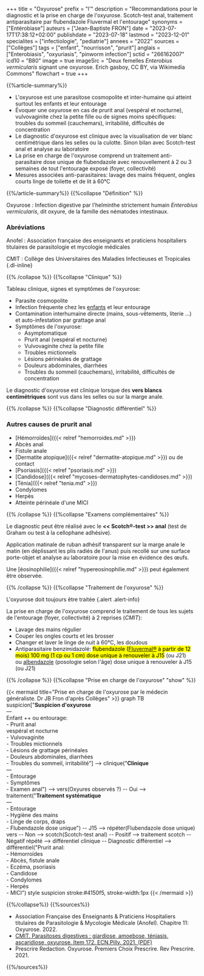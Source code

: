 +++
title = "Oxyurose"
prefix = "l'"
description = "Recommandations pour le diagnostic et la prise en charge de l'oxyurose. Scotch-test anal, traitement antiparasitaire par flubendazole Fluvermal et l'entourage"
synonyms = ["Entérobiase"]
auteurs = ["Jean-Baptiste FRON"]
date = "2023-07-17T17:38:12+02:00"
publishdate = "2023-07-18"
lastmod = "2023-12-01"
specialites = ["infectiologie", "pediatrie"]
annees = "2022"
sources = ["Collèges"]
tags = ["enfant", "nourrisson", "prurit"]
anglais = ["Enterobiasis", "oxyuriasis", "pinworm infection"]
sctid = "266162007"
icd10 = "B80"
image = true
imageSrc = "Deux femelles *Enterobius vermicularis* signant une oxyurose. Erich gasboy, CC BY, via Wikimedia Commons"
flowchart = true
+++

{{%article-summary%}}

- L'oxyurose est une parasitose cosmopolite et inter-humaine qui atteint surtout les enfants et leur entourage
- Évoquer une oxyurose en cas de prurit anal (vespéral et nocturne), vulvovaginite chez la petite fille ou de signes moins spécifiques: troubles du sommeil (cauchemars), irritabilité, difficultés de concentration
- Le diagnostic d'oxyurose est clinique avec la visualisation de ver blanc centimétrique dans les selles ou la culotte. Sinon bilan avec Scotch-test anal et analyse au laboratoire
- La prise en charge de l'oxyurose comprend un traitement anti-parasitaire dose unique de flubendazole avec renouvellement à 2 ou 3 semaines de tout l'entourage exposé (foyer, collectivité)
- Mesures associées anti-parasitaires: lavage des mains fréquent, ongles courts linge de toilette et de lit à 60°C

{{%/article-summary%}}
{{%collapse "Définition" %}}

Oxyurose
: Infection digestive par l'helminthe strictement humain *Enterobius vermicularis*, dit oxyure, de la famille des nématodes intestinaux.

### Abréviations

Anofel
: Association française des enseignants et praticiens hospitaliers titulaires de parasitologie et mycologie médicales

CMIT
: Collège des Universitaires des Maladies Infectieuses et Tropicales
{.dl-inline}

{{% /collapse %}}
{{%collapse "Clinique" %}}

Tableau clinique, signes et symptômes de l'oxyurose:

- Parasite cosmopolite
- Infection fréquente chez les [enfants](/tags/enfant/) et leur entourage
- Contamination interhumaine directe (mains, sous-vêtements, literie ...) et auto-infestation par grattage anal
- Symptômes de l'oxyurose:
  - Asymptomatique
  - Prurit anal (vespéral et nocturne)
  - Vulvovaginite chez la petite fille
  - Troubles mictionnels
  - Lésions périnéales de grattage
  - Douleurs abdominales, diarrhées
  - Troubles du sommeil (cauchemars), irritabilité, difficultés de concentration

Le diagnostic d'oxyurose est clinique lorsque des **vers blancs centimétriques** sont vus dans les selles ou sur la marge anale.

{{% /collapse %}}
{{%collapse "Diagnostic différentiel" %}}

### Autres causes de prurit anal

- [Hémorroïdes]({{< relref "hemorroides.md" >}})
- Abcès anal
- Fistule anale
- [Dermatite atopique]({{< relref "dermatite-atopique.md" >}}) ou de contact
- [Psoriasis]({{< relref "psoriasis.md" >}})
- [Candidose]({{< relref "mycoses-dermatophytes-candidoses.md" >}})
- [Ténia]({{< relref "tenia.md" >}})
- Condylomes
- Herpès
- Atteinte périnéale d'une MICI

{{% /collapse %}}
{{%collapse "Examens complémentaires" %}}

Le diagnostic peut être réalisé avec le **<< Scotch®-test >> anal** (test de Graham ou test à la cellophane adhésive).

Application matinale de ruban adhésif transparent sur la marge anale le matin (en déplissant les plis radiés de l'anus) puis recollé sur une surface porte-objet et analyse au laboratoire pour la mise en évidence des œufs.

Une [éosinophilie]({{< relref "hypereosinophilie.md" >}}) peut également être observée.

{{% /collapse %}}
{{%collapse "Traitement de l'oxyurose" %}}

L'oxyurose doit toujours être traitée
{.alert .alert-info}

La prise en charge de l'oxyurose comprend le traitement de tous les sujets de l'entourage (foyer, collectivité) à 2 reprises (*CMIT*):

- Lavage des mains régulier
- Couper les ongles courts et les brosser
- Changer et laver le linge de nuit à 60°C, les doudous
- Antiparasitaire benzimidazolé: <mark>flubendazole ([Fluvermal®](https://base-donnees-publique.medicaments.gouv.fr/affichageDoc.php?specid=68636624&typedoc=R) à partir de 12 mois) 100 mg (1 cp ou 1 cm) dose unique à renouveler à J15</mark> (ou J21)  
  ou [albendazole](https://base-donnees-publique.medicaments.gouv.fr/affichageDoc.php?specid=69731801&typedoc=R) (posologie selon l'âge) dose unique à renouveler à J15 (ou J21)

{{% /collapse %}}
{{%collapse "Prise en charge de l'oxyurose" "show" %}}

{{< mermaid title="Prise en charge de l'oxyurose par le médecin généraliste. Dr JB Fron d'après Collèges" >}}
graph TB
  suspicion["<b>Suspicion d'oxyurose</b><br>—<br>Enfant ++ ou entourage:<br>- Prurit anal<br>vespéral et nocturne<br>- Vulvovaginite<br>- Troubles mictionnels<br>- Lésions de grattage périnéales<br>- Douleurs abdominales, diarrhées<br>- Troubles du sommeil, irritabilité"] --> clinique("<b>Clinique</b><br>—<br>- Entourage<br>- Symptômes<br>- Examen anal") --> vers(Oxyures observés ?) -- Oui --> traitement("<b>Traitement systématique</b><br>—<br>- Entourage<br>- Hygiène des mains<br>- Linge de corps, draps<br>- Flubendazole dose unique") -- J15 --> répéter(Flubendazole dose unique)
      vers -- Non --> scotch(Scotch-test anal) -- Positif --> traitement
        scotch -- Négatif répété --> différentiel
    clinique -- Diagnostic différentiel --> différentiel("Prurit anal:<br>- Hémorroïdes<br>- Abcès, fistule anale<br>- Eczéma, psoriasis<br>- Candidose<br>- Condylomes<br>- Herpès<br>- MICI")
  style suspicion stroke:#4150f5, stroke-width:1px
{{< /mermaid >}}

{{%/collapse%}}
{{%sources%}}

- Association Française des Enseignants & Praticiens Hospitaliers titulaires de Parasitologie & Mycologie Médicale (Anofel). Chapitre 11: Oxyurose. 2022.
- [CMIT. Parasitoses digestives : giardiose, amoebose, téniasis, ascaridiose, oxyurose. Item 172. ECN.Pilly. 2021. (PDF)](https://www.infectiologie.com/UserFiles/File/pilly-etudiant/ecn-2020-172-web.pdf)
- Prescrire Redaction. Oxyurose. Premiers Choix Prescrire. Rev Prescrire. 2021.

{{%/sources%}}
